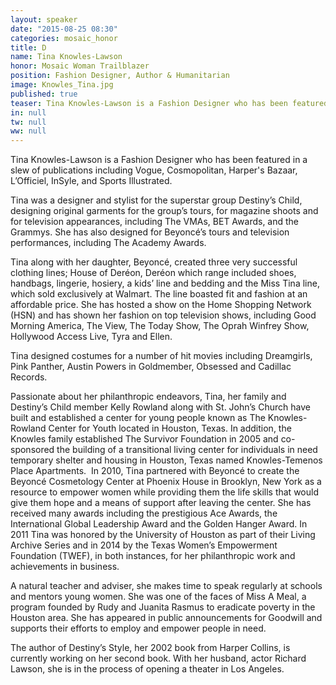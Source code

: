 ```yaml
---
layout: speaker
date: "2015-08-25 08:30"
categories: mosaic_honor
title: D
name: Tina Knowles-Lawson
honor: Mosaic Woman Trailblazer
position: Fashion Designer, Author & Humanitarian
image: Knowles_Tina.jpg
published: true
teaser: Tina Knowles-Lawson is a Fashion Designer who has been featured in a slew of publications including Vogue, Cosmopolitan, Harper's Bazaar, L’Officiel, InSyle, and Sports Illustrated. 
in: null
tw: null
ww: null
---
```

Tina Knowles-Lawson is a Fashion Designer who has been featured in a slew of publications including Vogue, Cosmopolitan, Harper's Bazaar, L’Officiel, InSyle, and Sports Illustrated. 

Tina was a designer and stylist for the superstar group Destiny’s Child, designing original garments for the group’s tours, for magazine shoots and for television appearances, including The VMAs, BET Awards, and the Grammys.  She has also designed for Beyoncé’s tours and television performances, including The Academy Awards.

Tina along with her daughter, Beyoncé, created three very successful clothing lines; House of Deréon, Deréon which range included shoes, handbags, lingerie, hosiery, a kids’ line and bedding and the Miss Tina line, which sold exclusively at Walmart.  The line boasted fit and fashion at an affordable price.  She has hosted a show on the Home Shopping Network (HSN) and has shown her fashion on top television shows, including Good Morning America, The View, The Today Show, The Oprah Winfrey Show, Hollywood Access Live, Tyra and Ellen.

Tina designed costumes for a number of hit movies including Dreamgirls, Pink Panther, Austin Powers in Goldmember, Obsessed and Cadillac Records.
 
Passionate about her philanthropic endeavors, Tina, her family and Destiny’s Child member Kelly Rowland along with St. John’s Church have built and established a center for young people known as The Knowles-Rowland Center for Youth located in Houston, Texas.  In addition, the Knowles family established The Survivor Foundation in 2005 and co-sponsored the building of a transitional living center for individuals in need temporary shelter and housing in Houston, Texas named Knowles-Temenos Place Apartments.  In 2010, Tina partnered with Beyoncé to create the Beyoncé Cosmetology Center at Phoenix House in Brooklyn, New York as a resource to empower women while providing them the life skills that would give them hope and a means of support after leaving the center.
She has received many awards including the prestigious Ace Awards, the International Global Leadership Award and the Golden Hanger Award.  In 2011 Tina was honored by the University of Houston as part of their Living Archive Series and in 2014 by the Texas Women’s Empowerment Foundation (TWEF), in both instances, for her philanthropic work and achievements in business. 

A natural teacher and adviser, she makes time to speak regularly at schools and mentors young women.  She was one of the faces of Miss A Meal, a program founded by Rudy and Juanita Rasmus to eradicate poverty in the Houston area.  She has appeared in public announcements for Goodwill and supports their efforts to employ and empower people in need. 

The author of Destiny’s Style, her 2002 book from Harper Collins, is currently working on her second book.   With her husband, actor Richard Lawson, she is in the process of opening a theater in Los Angeles.
